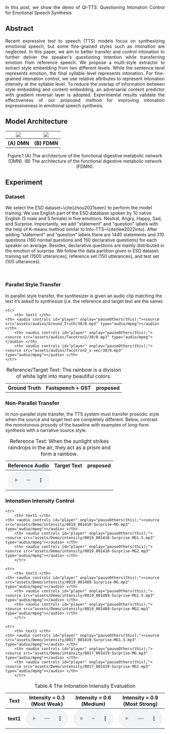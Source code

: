 <p align="justify">
In this post, we show the demo of QI-TTS: Questioning Intonation Control for Emotional Speech Synthesis
</p>

## Abstract
<p align="justify">
Recent expressive text to speech (TTS) models focus on synthesizing emotional speech, but some fine-grained styles such as intonation are neglected. In this paper, we aim to better transfer and control intonation to further deliver the speaker's questioning intention while transferring emotion from reference speech. We propose a multi-style extractor to extract style embedding from two different levels. While the sentence level represents emotion, the final syllable level represents intonation. For fine-grained intonation control, we use relative attributes to represent intonation intensity at the syllable level. To reduce the overlap of information between style embedding and content embedding, an adversarial content predictor with gradient reversal layer is adopted. Experimental results validate the effectiveness of our proposed method for improving intonation expressiveness in emotional speech synthesis.  
</p>

## Model Architecture
<!-- <center class="half">
    <img src="assets/image/fig1.jpg" width="300"/>
    <img src="assets/image/fig2.jpg" width="300"/>
</center>       <p>&nbsp;</p> 
<p align="center">Figure.1 The architecture of the functional digestive metabolic network,</p> -->

<table>
    <tr>
        <td ><center><img src="assets/image/fig1.jpg"/> </center></td>
        <td ><center><img src="assets/image/fig2.jpg"/> </center></td>
    </tr>
	<tr>
		<th> (A) DMN </th>
		<th> (B) FDMN </th>
<!--         <td>(A) DMN </center></td>
        <td >(B) FDMN </center> </td> -->
    </tr>

	
</table>
<p align="center">Figure.1 (A) The architecture of the functional digestive metabolic network (DMN). (B) The architecture of the functional digestive metabolic network (FDMN).</p>


<!-- ### General Digestive Metabolic Network

![Model Architecture ](assets/image/fig1.jpg)
<p align="center">Figure.1 The architecture of the general digestive metabolic network.</p>

### Functional Digestive Metabolic Network

![Spectrograms](assets/image/fig2.jpg)
<p align="center">Figure.2 The architecture of the functional digestive metabolic network.</p> -->

## Experiment
### Dataset
We select the ESD dataset~\cite{zhou2021seen} to perform the model training. We use English part of the ESD database spoken by 10 native English (5 male and 5 female) in five emotions: Neutral, Angry, Happy, Sad, and Surprise. Importantly, we add "statement" and "question" labels with the help of K-means method similar to Into-TTS~\cite{lee2022into}. After adding ”statement” and ”question” labels there are 1440 statements and 310 questions (160 normal questions and 150 declarative questions) for each speaker on average. Besides, declarative questions are mainly distributed in the emotion of surprise. We follow the data partition given in ESD dataset: training set (1500 utterances), reference set (150 utterances), and test set (100 utterances).


<p>&nbsp;</p> 

<script>
function pauseOthers(ele) {
    $("audio").not(ele).each(function (index, audio) {audio.pause();});
}
</script>

<style>
.main-content table {
    display: inline-table;
}
table {
    table-layout:fixed;
    width: 100%;
    overflow: hidden;
}
#player{
    width: 100%;
}
</style>



### Parallel Style Transfer
In parallel style transfer, the synthesizer is given an audio clip matching the text it’s asked to synthesize (i.e. the reference and target text are the same).

<table>
	<CAPTION>Reference/Target Text: The rainbow is a division of white light into many beautiful colors.</CAPTION>
    <tr>
	<th> Ground Truth</th>
        <th> Fastspeech + GST </th>
        <th> proposed </th>
    </tr>
	
    <tr>
        <th> text1 </th>
	<th> <audio controls id="player" onplay="pauseOthers(this);"><source src="assets/audios/Ground_Truth/30/0.mp3" type="audio/mpeg"></audio> </th>
        <th> <audio controls id="player" onplay="pauseOthers(this);"><source src="assets/audios/Tacotron2/30/0.mp3" type="audio/mpeg"></audio> </th>
        <th> <audio controls id="player" onplay="pauseOthers(this);"><source src="assets/audios/Tacotron2_x-vec/30/0.mp3" type="audio/mpeg"></audio> </th>
    </tr>
</table>



### Non-Parallel Transfer
In non-parallel style transfer, the TTS system must transfer prosodic style when the source and target text are completely different. Below, contrast the monotonous prosody of the baseline with examples of long-form synthesis with a narrative source style.
<table>
	<CAPTION>Reference Text: When the sunlight strikes raindrops in the air, they act as a prism and form a rainbow.</CAPTION>
    <tr>
	<th> Reference Audio</th>
	<th> Target Text</th>
	<th> proposed</th>
    </tr>
    <tr>
       	<th> <audio controls id="player" onplay="pauseOthers(this);"><source src="assets/audios/Ground_Truth/30/0.mp3" type="audio/mpeg"></audio> </th>
    </tr>
</table>	

### Intonation Intensity Control

<table>
	<CAPTION>Table.4 The Intonation Intensity Evaluation</CAPTION>
    <tr> 
        <th> Text </th>
	<th style="5px;word-wrap;word-break"> Intensity = 0.3 (Most Weak)</th>
        <th style="5px;word-wrap;word-break"> Intensity = 0.6 (Medium) </th>
        <th style="5px;word-wrap;word-break"> Intensity = 0.9 (Most Strong) </th>
    </tr>
    <tr>
        <th> text1 </th>
	<th> <audio controls id="player" onplay="pauseOthers(this);"><source src="assets/Demo/intensity/0011_001406-Surprise-G.mp3" type="audio/mpeg"></audio> </th>
        <th> <audio controls id="player" onplay="pauseOthers(this);"><source src="assets/Demo/intensity/0011_001406-Surprise-MG1.5.mp3" type="audio/mpeg"></audio> </th>
        <th> <audio controls id="player" onplay="pauseOthers(this);"><source src="assets/audios/Tacotron2_x-vec/30/0.mp3" type="audio/mpeg"></audio> </th>
    </tr>

	<tr>
        <th> text1 </th>
	<th> <audio controls id="player" onplay="pauseOthers(this);"><source src="assets/Demo/intensity/0019_001410-Surprise-MG.mp3" type="audio/mpeg"></audio> </th>
        <th> <audio controls id="player" onplay="pauseOthers(this);"><source src="assets/Demo/intensity/0019_001410-Surprise-MG1.5.mp3" type="audio/mpeg"></audio> </th>
        <th> <audio controls id="player" onplay="pauseOthers(this);"><source src="assets/Demo/intensity/0019_001410-Surprise-MG2.mp3" type="audio/mpeg"></audio> </th>
        </tr>
	
	<tr>
        <th> text1 </th>
	<th> <audio controls id="player" onplay="pauseOthers(this);"><source src="assets/Demo/intensity/0019_001409-Surprise-MG.mp3" type="audio/mpeg"></audio> </th>
        <th> <audio controls id="player" onplay="pauseOthers(this);"><source src="assets/Demo/intensity/0019_001409-Surprise-MG1.5.mp3" type="audio/mpeg"></audio> </th>
        <th> <audio controls id="player" onplay="pauseOthers(this);"><source src="assets/Demo/intensity/0019_001409-Surprise-MG2.mp3" type="audio/mpeg"></audio> </th>
        </tr>

	<tr>
        <th> text1 </th>
	<th> <audio controls id="player" onplay="pauseOthers(this);"><source src="assets/Demo/intensity/0017_001419-Surprise-MG1.5.mp3" type="audio/mpeg"></audio> </th>
        <th> <audio controls id="player" onplay="pauseOthers(this);"><source src="assets/Demo/intensity/0017_001419-Surprise-MG.mp3" type="audio/mpeg"></audio> </th>
        <th> <audio controls id="player" onplay="pauseOthers(this);"><source src="assets/Demo/intensity/0017_001419-Surprise-MG2.mp3" type="audio/mpeg"></audio> </th>
        </tr>

</table>
